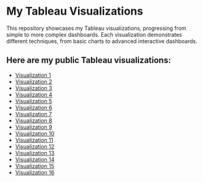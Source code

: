 # My Tableau Visualizations

This repository showcases my Tableau visualizations, progressing from simple to more complex dashboards. 
Each visualization demonstrates different techniques, from basic charts to advanced interactive dashboards.  

## Here are my public Tableau visualizations:

- [Visualization 1](https://public.tableau.com/app/profile/hajar.naghiyeva/viz/Homework1_16959303134040/Sheet1)
- [Visualization 2](https://public.tableau.com/app/profile/hajar.naghiyeva/viz/Homework1_16959303134040/Sheet2)
- [Visualization 3](https://public.tableau.com/app/profile/hajar.naghiyeva/viz/Homework1_16959303134040/Sheet3)
- [Visualization 4](https://public.tableau.com/app/profile/hajar.naghiyeva/viz/CustomerProductOrderReport_16982630409870/Customer)
- [Visualization 5](https://public.tableau.com/app/profile/hajar.naghiyeva/viz/CustomerProductOrderReport_16982630409870/Product)
- [Visualization 6](https://public.tableau.com/app/profile/hajar.naghiyeva/viz/LiverpoolFootballGame_Homework5/Sheet1?publish=yes)
- [Visualization 7](https://public.tableau.com/app/profile/hajar.naghiyeva/viz/OpenTransactionGraph_Homework5/Sheet1?publish=yes)
- [Visualization 8](https://public.tableau.com/app/profile/hajar.naghiyeva/viz/Homework6_16999076478730/FirstSaleandLastSale)
- [Visualization 9](https://public.tableau.com/app/profile/hajar.naghiyeva/viz/Homework6_16999076478730/Index)
- [Visualization 10](https://public.tableau.com/app/profile/hajar.naghiyeva/viz/Homework6_16999076478730/Rank)
- [Visualization 11](https://public.tableau.com/app/profile/hajar.naghiyeva/viz/Homework7_17014610683090/Sheet1)
- [Visualization 12](https://public.tableau.com/app/profile/hajar.naghiyeva/viz/Homework7_17014610683090/Sheet2)
- [Visualization 13](https://public.tableau.com/app/profile/hajar.naghiyeva/viz/Homework7_17014610683090/Dashboard1)
- [Visualization 14](https://public.tableau.com/app/profile/hajar.naghiyeva/viz/Homework7_17014610683090/Sheet5)
- [Visualization 15](https://public.tableau.com/app/profile/hajar.naghiyeva/viz/ProfitSalesDashboardKPI3_Q1_HW8/Dashboard1)
- [Visualization 16](https://public.tableau.com/app/profile/hajar.naghiyeva/viz/StoryOnDiscount_Q2_HW8/Story1)
